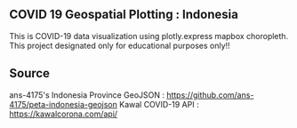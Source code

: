 ## COVID 19 Geospatial Plotting : Indonesia
This is COVID-19 data visualization using plotly.express mapbox choropleth.
This project designated only for educational purposes only!!

## Source
ans-4175's Indonesia Province GeoJSON : https://github.com/ans-4175/peta-indonesia-geojson
Kawal COVID-19 API : https://kawalcorona.com/api/

